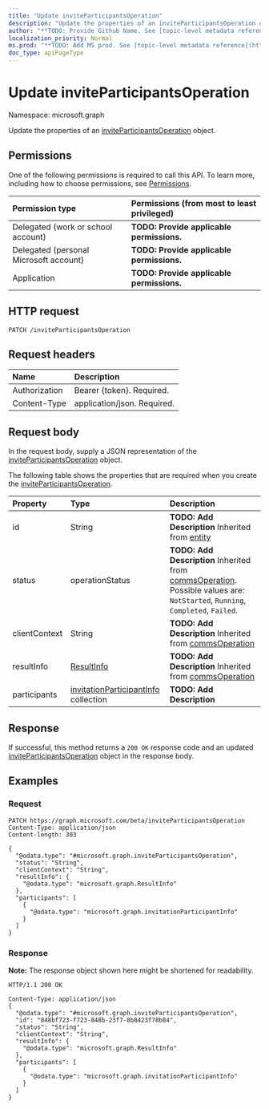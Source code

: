 ```yaml
---
title: "Update inviteParticipantsOperation"
description: "Update the properties of an inviteParticipantsOperation object."
author: "**TODO: Provide Github Name. See [topic-level metadata reference](https://msgo.azurewebsites.net/add/document/guidelines/metadata.html#topic-level-metadata)**"
localization_priority: Normal
ms.prod: "**TODO: Add MS prod. See [topic-level metadata reference](https://msgo.azurewebsites.net/add/document/guidelines/metadata.html#topic-level-metadata)**"
doc_type: apiPageType
---
```


# Update inviteParticipantsOperation
Namespace: microsoft.graph

Update the properties of an [inviteParticipantsOperation](../resources/inviteparticipantsoperation.md) object.

## Permissions
One of the following permissions is required to call this API. To learn more, including how to choose permissions, see [Permissions](/graph/permissions-reference).

|Permission type|Permissions (from most to least privileged)|
|:---|:---|
|Delegated (work or school account)|**TODO: Provide applicable permissions.**|
|Delegated (personal Microsoft account)|**TODO: Provide applicable permissions.**|
|Application|**TODO: Provide applicable permissions.**|

## HTTP request

<!-- {
  "blockType": "ignored"
}
-->
``` http
PATCH /inviteParticipantsOperation
```

## Request headers
|Name|Description|
|:---|:---|
|Authorization|Bearer {token}. Required.|
|Content-Type|application/json. Required.|

## Request body
In the request body, supply a JSON representation of the [inviteParticipantsOperation](../resources/inviteparticipantsoperation.md) object.

The following table shows the properties that are required when you create the [inviteParticipantsOperation](../resources/inviteparticipantsoperation.md).

|Property|Type|Description|
|:---|:---|:---|
|id|String|**TODO: Add Description** Inherited from [entity](../resources/entity.md)|
|status|operationStatus|**TODO: Add Description** Inherited from [commsOperation](../resources/commsoperation.md). Possible values are: `NotStarted`, `Running`, `Completed`, `Failed`.|
|clientContext|String|**TODO: Add Description** Inherited from [commsOperation](../resources/commsoperation.md)|
|resultInfo|[ResultInfo](../resources/resultinfo.md)|**TODO: Add Description** Inherited from [commsOperation](../resources/commsoperation.md)|
|participants|[invitationParticipantInfo](../resources/invitationparticipantinfo.md) collection|**TODO: Add Description**|



## Response

If successful, this method returns a `200 OK` response code and an updated [inviteParticipantsOperation](../resources/inviteparticipantsoperation.md) object in the response body.

## Examples

### Request
<!-- {
  "blockType": "request",
  "name": "update_inviteparticipantsoperation"
}
-->
``` http
PATCH https://graph.microsoft.com/beta/inviteParticipantsOperation
Content-Type: application/json
Content-length: 303

{
  "@odata.type": "#microsoft.graph.inviteParticipantsOperation",
  "status": "String",
  "clientContext": "String",
  "resultInfo": {
    "@odata.type": "microsoft.graph.ResultInfo"
  },
  "participants": [
    {
      "@odata.type": "microsoft.graph.invitationParticipantInfo"
    }
  ]
}
```


### Response
**Note:** The response object shown here might be shortened for readability.
<!-- {
  "blockType": "response",
  "truncated": true
}
-->
``` http
HTTP/1.1 200 OK

Content-Type: application/json
{
  "@odata.type": "#microsoft.graph.inviteParticipantsOperation",
  "id": "848bf723-f723-848b-23f7-8b8423f78b84",
  "status": "String",
  "clientContext": "String",
  "resultInfo": {
    "@odata.type": "microsoft.graph.ResultInfo"
  },
  "participants": [
    {
      "@odata.type": "microsoft.graph.invitationParticipantInfo"
    }
  ]
}
```

